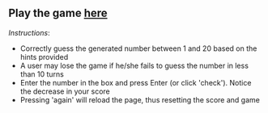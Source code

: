 ## Play the game [here](https://okay-head.github.io/Guess-my-number/)

_Instructions_:

* Correctly guess the generated number between 1 and 20 based on the hints provided
* A user may lose the game if he/she fails to guess the number in less than 10 turns
* Enter the number in the box and press Enter (or click 'check'). Notice the decrease in your score
* Pressing 'again' will reload the page, thus resetting the score and game

